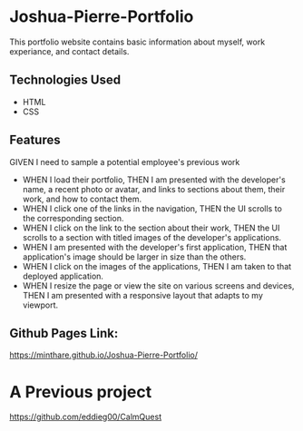 # Joshua-Pierre-Portfolio
This portfolio website contains basic information about myself, work experiance, and contact details.

## Technologies Used
* HTML
* CSS

## Features
GIVEN I need to sample a potential employee's previous work
* WHEN I load their portfolio,
THEN I am presented with the developer's name, a recent photo or avatar, and links to sections about them, their work, and how to contact them.
* WHEN I click one of the links in the navigation,
THEN the UI scrolls to the corresponding section.
* WHEN I click on the link to the section about their work,
THEN the UI scrolls to a section with titled images of the developer's applications.
* WHEN I am presented with the developer's first application,
THEN that application's image should be larger in size than the others.
* WHEN I click on the images of the applications,
THEN I am taken to that deployed application.
* WHEN I resize the page or view the site on various screens and devices,
THEN I am presented with a responsive layout that adapts to my viewport.

## Github Pages Link:
https://minthare.github.io/Joshua-Pierre-Portfolio/

# A Previous project 
https://github.com/eddieg00/CalmQuest
